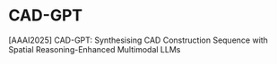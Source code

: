 # CAD-GPT
[AAAI2025] CAD-GPT: Synthesising CAD Construction Sequence with Spatial Reasoning-Enhanced Multimodal LLMs
